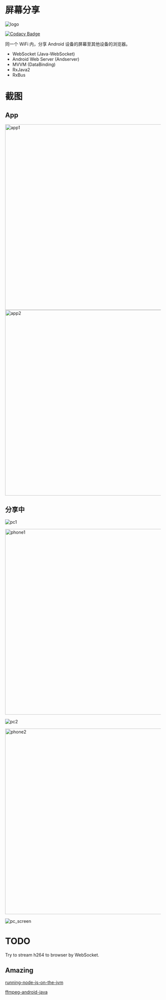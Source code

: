 # 屏幕分享

![logo](/pictures/ic_launcher.png)

[![Codacy Badge](https://api.codacy.com/project/badge/Grade/82397e0863a04f488a1442162fd79b2d)](https://www.codacy.com/app/OddCN/screen-share-to-browser?utm_source=github.com&amp;utm_medium=referral&amp;utm_content=OddCN/screen-share-to-browser&amp;utm_campaign=Badge_Grade)

同一个 WiFi 内，分享 Android 设备的屏幕至其他设备的浏览器。

- WebSocket (Java-WebSocket)
- Android Web Server (Andserver)
- MVVM (DataBinding)
- RxJava2
- RxBus

# 截图

## App

<img src="/pictures/chs/app_1.png" height = "600" alt="app1"/>

<img src="/pictures/chs/app_2.png" height = "600" alt="app2"/>

## 分享中

![pc1](/pictures/chs/pc_1.png)

<img src="/pictures/chs/phone_1.png" height = "600" alt="phone1"/>

![pc2](/pictures/chs/pc_2.png)

<img src="/pictures/chs/phone_2.png" height = "600" alt="phone2"/>

![pc_screen](/pictures/chs/pc_screen.gif)

# TODO

Try to stream h264 to browser by WebSocket.

## Amazing

[running-node-js-on-the-jvm](https://eclipsesource.com/blogs/2016/07/20/running-node-js-on-the-jvm/)

[ffmpeg-android-java](https://github.com/WritingMinds/ffmpeg-android-java)
